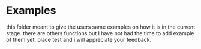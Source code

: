 # Examples
this folder meant to give the users same examples on how it is in the current stage. there are others functions but I have not had the time to add example of them yet. place test and i will appreciate your feedback.